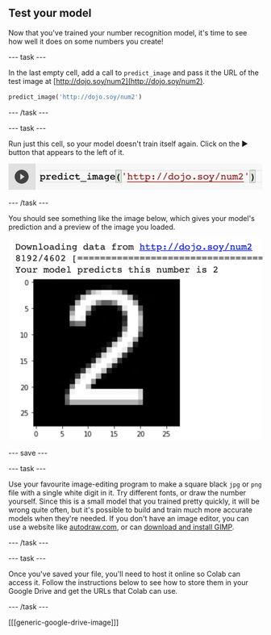 ## Test your model

Now that you've trained your number recognition model, it's time to see how well it does on some numbers you create!

--- task ---

In the last empty cell, add a call to `predict_image` and pass it the URL of the test image at [http://dojo.soy/num2](http://dojo.soy/num2).

```python
predict_image('http://dojo.soy/num2')
```

--- /task ---

--- task ---

Run just this cell, so your model doesn't train itself again. Click on the ▶ button that appears to the left of it.

![The code cell containing 'predict_image('http://dojo.soy/num2')' with a play symbol (▶) to the left of it.](images/run_single_cell.png)

--- /task ---

You should see something like the image below, which gives your model's prediction and a preview of the image you loaded.

![The output from running the predict_image function in Colab.](images/image_test_response.png)

--- save ---

--- task ---

Use your favourite image-editing program to make a square black `jpg` or `png` file with a single white digit in it. Try different fonts, or draw the number yourself. Since this is a small model that you trained pretty quickly, it will be wrong quite often, but it's possible to build and train much more accurate models when they're needed. If you don't have an image editor, you can use a website like [autodraw.com](https://www.autodraw.com/), or can [download and install GIMP](https://www.gimp.org/downloads/).

--- /task ---

--- task ---

Once you've saved your file, you'll need to host it online so Colab can access it. Follow the instructions below to see how to store them in your Google Drive and get the URLs that Colab can use.

--- /task ---

[[[generic-google-drive-image]]]
